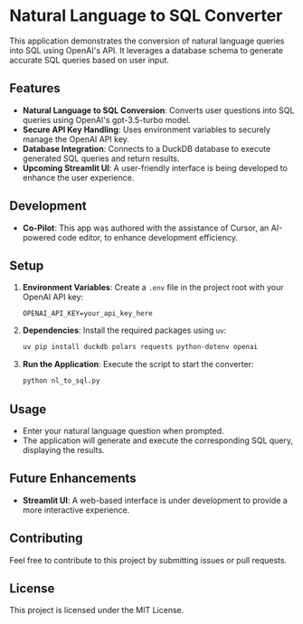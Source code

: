 # Natural Language to SQL Converter

This application demonstrates the conversion of natural language queries into SQL using OpenAI's API. It leverages a database schema to generate accurate SQL queries based on user input.

## Features

- **Natural Language to SQL Conversion**: Converts user questions into SQL queries using OpenAI's gpt-3.5-turbo model.
- **Secure API Key Handling**: Uses environment variables to securely manage the OpenAI API key.
- **Database Integration**: Connects to a DuckDB database to execute generated SQL queries and return results.
- **Upcoming Streamlit UI**: A user-friendly interface is being developed to enhance the user experience.

## Development

- **Co-Pilot**: This app was authored with the assistance of Cursor, an AI-powered code editor, to enhance development efficiency.

## Setup

1. **Environment Variables**: Create a `.env` file in the project root with your OpenAI API key:
   ```
   OPENAI_API_KEY=your_api_key_here
   ```

2. **Dependencies**: Install the required packages using `uv`:
   ```bash
   uv pip install duckdb polars requests python-dotenv openai
   ```

3. **Run the Application**: Execute the script to start the converter:
   ```bash
   python nl_to_sql.py
   ```

## Usage

- Enter your natural language question when prompted.
- The application will generate and execute the corresponding SQL query, displaying the results.

## Future Enhancements

- **Streamlit UI**: A web-based interface is under development to provide a more interactive experience.

## Contributing

Feel free to contribute to this project by submitting issues or pull requests.

## License

This project is licensed under the MIT License. 